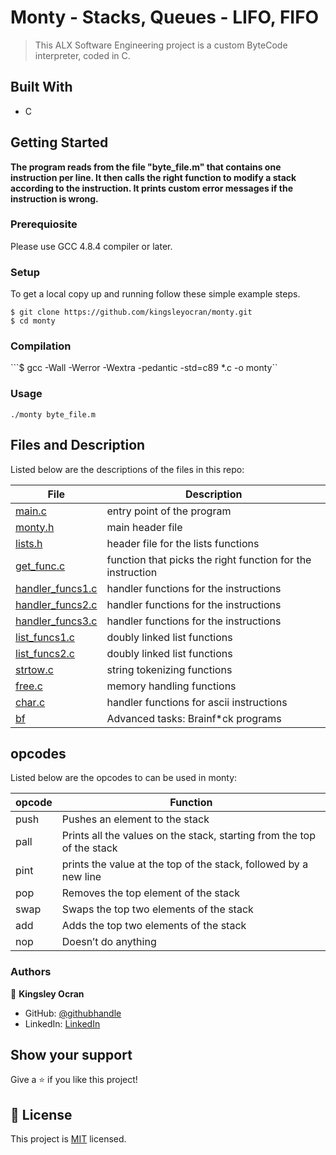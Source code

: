 # Monty - Stacks, Queues - LIFO, FIFO

> This ALX Software Engineering project is a custom ByteCode interpreter, coded in C.


## Built With

- C


## Getting Started

**The program reads from the file "byte_file.m" that contains one instruction per line. It then calls the right function to modify a stack according to the instruction. It prints custom error messages if the instruction is wrong.**

### Prerequiosite

Please use GCC 4.8.4 compiler or later.  



### Setup

To get a local copy up and running follow these simple example steps.

```  
$ git clone https://github.com/kingsleyocran/monty.git  
$ cd monty
```  

### Compilation

```$ gcc -Wall -Werror -Wextra -pedantic -std=c89 *.c -o monty``

### Usage

```./monty byte_file.m```

## Files and Description

Listed below are the descriptions of the files in this repo:  

File | Description
---- | -----------
[main.c](./main.c) | entry point of the program
[monty.h](./monty.h) | main header file
[lists.h](./lists.h) | header file for the lists functions
[get_func.c](./get_func.c) | function that picks the right function for the instruction
[handler_funcs1.c](./handler_funcs1.c) | handler functions for the instructions
[handler_funcs2.c](./handler_funcs2.c) | handler functions for the instructions
[handler_funcs3.c](./handler_funcs3.c) | handler functions for the instructions
[list_funcs1.c](./list_funcs1.c) | doubly linked list functions
[list_funcs2.c](./list_funcs2.c) | doubly linked list functions
[strtow.c](./strtow.c) | string tokenizing functions
[free.c](./free.c) | memory handling functions
[char.c](./char.c) | handler functions for ascii instructions
[bf](./bf) | Advanced tasks: Brainf*ck programs


## opcodes 

Listed below are the opcodes to can be used in monty:  
  
opcode | Function  
--------|---------------  
push | Pushes an element to the stack  
pall | Prints all the values on the stack, starting from the top of the stack  
pint| prints the value at the top of the stack, followed by a new line  
pop| Removes the top element of the stack  
swap | Swaps the top two elements of the stack  
 add | Adds the top two elements of the stack  
 nop| Doesn’t do anything 


### Authors

👤 **Kingsley Ocran**

- GitHub: [@githubhandle](https://github.com/kingsleyocran)
- LinkedIn: [LinkedIn](https://www.linkedin.com/in/kingsley-ocran-9909a3186/)


## Show your support

Give a ⭐️ if you like this project!


## 📝 License

This project is [MIT](./MIT.md) licensed.
